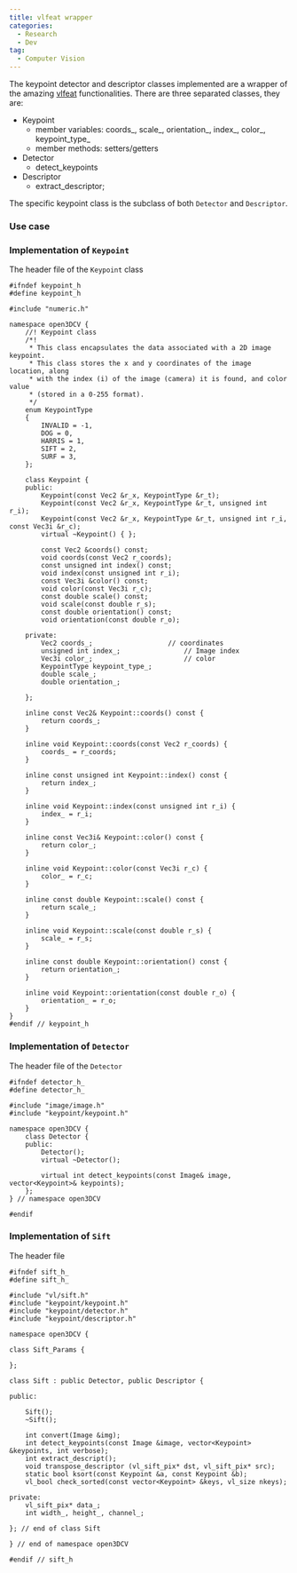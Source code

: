 ```yaml
---
title: vlfeat wrapper
categories: 
  - Research
  - Dev
tag:
  - Computer Vision
---
```


The keypoint detector and descriptor classes implemented are a wrapper of the amazing [vlfeat](http://www.vlfeat.org) functionalities. There are three separated classes, they are:

* Keypoint
	* member variables: coords_, scale_, orientation_, index_, color_, keypoint_type_
	* member methods: setters/getters
* Detector
	* detect_keypoints
* Descriptor
	* extract_descriptor;

The specific keypoint class is the subclass of both `Detector` and `Descriptor`.

### Use case


### Implementation of `Keypoint`
The header file of the `Keypoint` class
```
#ifndef keypoint_h
#define keypoint_h

#include "numeric.h"

namespace open3DCV {
    //! Keypoint class
    /*!
     * This class encapsulates the data associated with a 2D image keypoint.
     * This class stores the x and y coordinates of the image location, along
     * with the index (i) of the image (camera) it is found, and color value
     * (stored in a 0-255 format).
     */
    enum KeypointType
    {
        INVALID = -1,
        DOG = 0,
        HARRIS = 1,
        SIFT = 2,
        SURF = 3,
    };
    
    class Keypoint {
    public:
        Keypoint(const Vec2 &r_x, KeypointType &r_t);
        Keypoint(const Vec2 &r_x, KeypointType &r_t, unsigned int r_i);
        Keypoint(const Vec2 &r_x, KeypointType &r_t, unsigned int r_i, const Vec3i &r_c);
        virtual ~Keypoint() { };
        
        const Vec2 &coords() const;
        void coords(const Vec2 r_coords);
        const unsigned int index() const;
        void index(const unsigned int r_i);
        const Vec3i &color() const;
        void color(const Vec3i r_c);
        const double scale() const;
        void scale(const double r_s);
        const double orientation() const;
        void orientation(const double r_o);

    private:
        Vec2 coords_;                   // coordinates
        unsigned int index_;                // Image index
        Vec3i color_;                       // color
        KeypointType keypoint_type_;
        double scale_;
        double orientation_;
        
    };

    inline const Vec2& Keypoint::coords() const {
        return coords_;
    }
    
    inline void Keypoint::coords(const Vec2 r_coords) {
        coords_ = r_coords;
    }

    inline const unsigned int Keypoint::index() const {
        return index_;
    }
    
    inline void Keypoint::index(const unsigned int r_i) {
        index_ = r_i;
    }

    inline const Vec3i& Keypoint::color() const {
        return color_;
    }
    
    inline void Keypoint::color(const Vec3i r_c) {
        color_ = r_c;
    }
    
    inline const double Keypoint::scale() const {
        return scale_;
    }
    
    inline void Keypoint::scale(const double r_s) {
        scale_ = r_s;
    }
    
    inline const double Keypoint::orientation() const {
        return orientation_;
    }
    
    inline void Keypoint::orientation(const double r_o) {
        orientation_ = r_o;
    }
}
#endif // keypoint_h

```

### Implementation of `Detector`
The header file of the `Detector`
```
#ifndef detector_h_
#define detector_h_

#include "image/image.h"
#include "keypoint/keypoint.h"

namespace open3DCV {
    class Detector {
    public:
        Detector();
        virtual ~Detector();
        
        virtual int detect_keypoints(const Image& image, vector<Keypoint>& keypoints);
    };
} // namespace open3DCV

#endif
```

### Implementation of `Sift`
The header file
```
#ifndef sift_h_
#define sift_h_

#include "vl/sift.h"
#include "keypoint/keypoint.h"
#include "keypoint/detector.h"
#include "keypoint/descriptor.h"

namespace open3DCV {

class Sift_Params {
    
};

class Sift : public Detector, public Descriptor {
    
public:
    
    Sift();
    ~Sift();
    
    int convert(Image &img);
    int detect_keypoints(const Image &image, vector<Keypoint> &keypoints, int verbose);
    int extract_descript();
    void transpose_descriptor (vl_sift_pix* dst, vl_sift_pix* src);
    static bool ksort(const Keypoint &a, const Keypoint &b);
    vl_bool check_sorted(const vector<Keypoint> &keys, vl_size nkeys);
    
private:
    vl_sift_pix* data_;
    int width_, height_, channel_;
    
}; // end of class Sift

} // end of namespace open3DCV

#endif // sift_h

```

